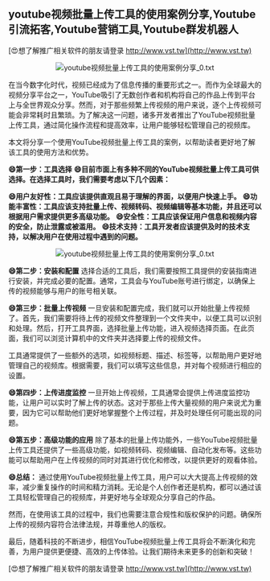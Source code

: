 ## **youtube视频批量上传工具的使用案例分享,Youtube引流拓客,Youtube营销工具,Youtube群发机器人**

[😍想了解推广相关软件的朋友请登录 http://www.vst.tw](http://www.vst.tw)

 <center><img src="https://vst.tw/MP4/tuiguang/png/8.png" alt="youtube视频批量上传工具的使用案例分享_0.txt"></center>

在当今数字化时代，视频已经成为了信息传播的重要形式之一。而作为全球最大的视频分享平台之一，YouTube吸引了无数创作者和机构将自己的作品上传到平台上与全世界观众分享。然而，对于那些频繁上传视频的用户来说，逐个上传视频可能会非常耗时且繁琐。为了解决这一问题，诸多开发者推出了YouTube视频批量上传工具，通过简化操作流程和提高效率，让用户能够轻松管理自己的视频库。

本文将分享一个使用YouTube视频批量上传工具的案例，以帮助读者更好地了解该工具的使用方法和优势。

**😄第一步：工具选择**
**😄目前市面上有多种不同的YouTube视频批量上传工具可供选择。在选择工具时，我们需要考虑以下几个因素：**

**😄用户友好性：工具应该提供直观且易于理解的界面，以便用户快速上手。**
**😄功能丰富性：工具应该支持批量上传、视频转码、视频编辑等基本功能，并且还可以根据用户需求提供更多高级功能。**
**😄安全性：工具应该保证用户信息和视频内容的安全，防止泄露或被滥用。**
**😄技术支持：工具开发者应该提供及时的技术支持，以解决用户在使用过程中遇到的问题。**

 <center><img src="https://vst.tw/MP4/tuiguang/png/6.png" alt="youtube视频批量上传工具的使用案例分享_0.txt"></center>

**😄第二步：安装和配置**
选择合适的工具后，我们需要按照工具提供的安装指南进行安装，并完成必要的配置。通常，工具会与YouTube账号进行绑定，以确保上传的视频能够与用户的账号相关联。

**😄第三步：批量上传视频**
一旦安装和配置完成，我们就可以开始批量上传视频了。首先，我们需要将待上传的视频文件整理到一个文件夹中，以便工具可以识别和处理。然后，打开工具界面，选择批量上传功能，进入视频选择页面。在此页面，我们可以浏览计算机中的文件夹并选择要上传的视频文件。

工具通常提供了一些额外的选项，如视频标题、描述、标签等，以帮助用户更好地管理自己的视频库。根据需要，我们可以填写这些信息，并对每个视频进行相应的设置。

**😄第四步：上传进度监控**
一旦开始上传视频，工具通常会提供上传进度监控功能，让用户可以实时了解上传的状态。这对于那些上传大量视频的用户来说尤为重要，因为它可以帮助他们更好地掌握整个上传过程，并及时处理任何可能出现的问题。

**😄第五步：高级功能的应用**
除了基本的批量上传功能外，一些YouTube视频批量上传工具还提供了一些高级功能，如视频转码、视频编辑、自动化发布等。这些功能可以帮助用户在上传视频的同时对其进行优化和修改，以提供更好的观看体验。

**😄总结：**
通过使用YouTube视频批量上传工具，用户可以大大提高上传视频的效率，减少重复操作的时间和精力消耗。无论是个人创作者还是机构，都可以通过该工具轻松管理自己的视频库，并更好地与全球观众分享自己的作品。

然而，在使用该工具的过程中，我们也需要注意合规性和版权保护的问题。确保所上传的视频内容符合法律法规，并尊重他人的版权。

最后，随着科技的不断进步，相信YouTube视频批量上传工具将会不断演化和完善，为用户提供更便捷、高效的上传体验。让我们期待未来更多的创新和突破！

[😍想了解推广相关软件的朋友请登录 http://www.vst.tw](http://www.vst.tw)



